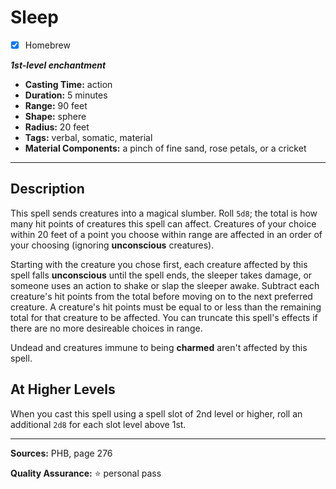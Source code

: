 # Sleep
- [x] Homebrew

***1st-level enchantment***
- **Casting Time:** action
- **Duration:** 5 minutes
- **Range:** 90 feet
- **Shape:** sphere
- **Radius:** 20 feet
- **Tags:** verbal, somatic, material
- **Material Components:** a pinch of fine sand, rose petals, or a cricket

---

## Description
This spell sends creatures into a magical slumber.
Roll `5d8`; the total is how many hit points of creatures this spell can affect.
Creatures of your choice within 20 feet of a point you choose within range are affected in an order of your choosing (ignoring **unconscious** creatures).

Starting with the creature you chose first, each creature affected by this spell falls **unconscious** until the spell ends, the sleeper takes damage, or someone uses an action to shake or slap the sleeper awake.
Subtract each creature's hit points from the total before moving on to the next preferred creature.
A creature's hit points must be equal to or less than the remaining total for that creature to be affected.
You can truncate this spell's effects if there are no more desireable choices in range.

Undead and creatures immune to being **charmed** aren't affected by this spell.

## At Higher Levels
When you cast this spell using a spell slot of 2nd level or higher, roll an additional `2d8` for each slot level above 1st.

---

**Sources:** PHB, page 276

**Quality Assurance:** :star: personal pass
